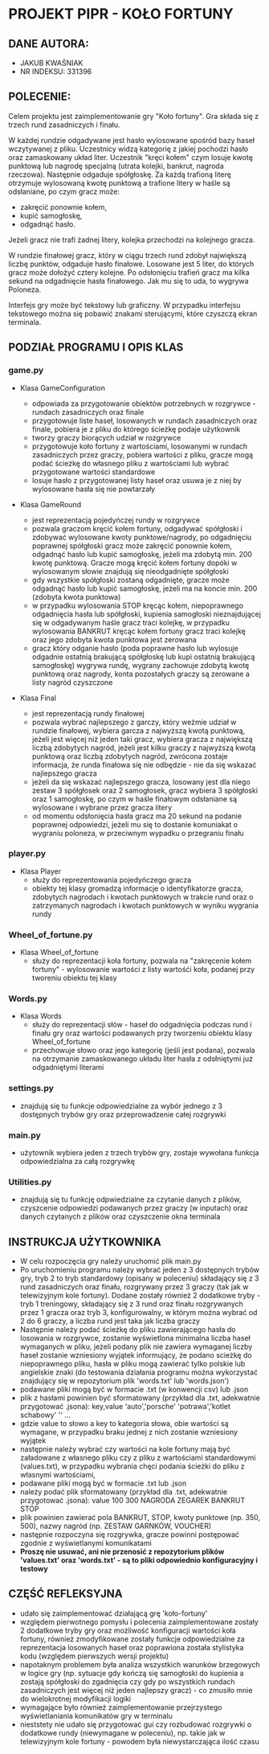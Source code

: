 # PROJEKT PIPR - KOŁO FORTUNY

## DANE AUTORA:
* JAKUB KWAŚNIAK
* NR INDEKSU: 331396


## POLECENIE:

Celem projektu jest zaimplementowanie gry "Koło fortuny". Gra składa się z trzech rund zasadniczych i finału.

W każdej rundzie odgadywane jest hasło wylosowane spośród bazy haseł wczytywanej z pliku. Uczestnicy widzą kategorię z jakiej pochodzi hasło oraz zamaskowany układ liter. Uczestnik "kręci kołem" czym losuje kwotę punktową lub nagrodę specjalną (utrata kolejki, bankrut, nagroda rzeczowa). Następnie odgaduje spółgłoskę. Za każdą trafioną literę otrzymuje wylosowaną kwotę punktową a trafione litery w haśle są odsłaniane, po czym gracz może:

* zakręcić ponownie kołem,
* kupić samogłoskę,
* odgadnąć hasło.

Jeżeli gracz nie trafi żadnej litery, kolejka przechodzi na kolejnego gracza.

W rundzie finałowej gracz, który w ciągu trzech rund zdobył największą liczbę punktów, odgaduje hasło finałowe. Losowane jest 5 liter, do których gracz może dołożyć cztery kolejne. Po odsłonięciu trafień gracz ma kilka sekund na odgadnięcie hasła finałowego. Jak mu się to uda, to wygrywa Poloneza.

Interfejs gry może być tekstowy lub graficzny. W przypadku interfejsu tekstowego można się pobawić znakami sterującymi, które czyszczą ekran terminala.

## PODZIAŁ PROGRAMU I OPIS KLAS

### game.py
* Klasa GameConfiguration
    * odpowiada za przygotowanie obiektów potrzebnych w rozgrywce - rundach zasadniczych oraz finale
    * przygotowuje liste haseł, losowanych w rundach zasadniczych oraz finale, pobiera je z pliku do którego ścieżkę podaje użytkownik
    * tworzy graczy biorących udział w rozgrywce
    * przygotowuje koło fortuny z wartościami, losowanymi w rundach zasadniczych przez graczy, pobiera wartości z pliku, gracze mogą podać ścieżkę do własnego pliku z wartościami lub wybrać przygotowane wartości standardowe
    * losuje hasło z przygotowanej listy haseł oraz usuwa je z niej by wylosowane hasła się nie powtarzały

* Klasa GameRound
    * jest reprezentacją pojedyńczej rundy w rozgrywce
    * pozwala graczom kręcić kołem fortuny, odgadywać spółgłoski i zdobywać wylosowane kwoty punktowe/nagrody, po odgadnięciu poprawnej spółgłoski gracz może zakręcić ponownie kołem, odgadnąć hasło lub kupić samogłoskę, jeżeli ma zdobytą min. 200 kwotę punktową. Gracze mogą kręcić kołem fortuny dopóki w wylosowanym słowie znajdują się nieodgadnięte spółgłoski
    * gdy wszystkie spółgłoski zostaną odgadnięte, gracze może odgadnąć hasło lub kupić samogłoskę, jeżeli ma na koncie min. 200 (zdobyta kwota punktowa)
    * w przypadku wylosowania STOP kręcąc kołem, niepoprawnego odgadnięcia hasła lub spółgłoski, kupienia samogłoski nieznajdującej się w odgadywanym haśle gracz traci kolejkę, w przypadku wylosowania BANKRUT kręcąc kołem fortuny gracz traci kolejkę oraz jego zdobyta kwota punktowa jest zerowana
    * gracz który odganie hasło (poda poprawne hasło lub wylosuje odgadnie ostatnią brakującą spółgłoskę lub kupi ostatnią brakującą samogłoskę) wygrywa rundę, wygrany zachowuje zdobytą kwotę punktową oraz nagrody, konta pozostałych graczy są zerowane a listy nagród czyszczone

* Klasa Final
    * jest reprezentacją rundy finałowej
    * pozwala wybrać najlepszego z garczy, który weźmie udział w rundzie finałowej, wybiera garcza z najwyższą kwotą punktową, jeżeli jest więcej niż jeden taki gracz, wybiera gracza z największą liczbą zdobytych nagród, jeżeli jest kilku graczy z najwyższą kwotą punktową oraz liczbą zdobytych nagród, zwrócona zostaje informacja, że runda finałowa się nie odbędzie - nie da się wskazać najlepszego gracza
    * jeżeli da się wskazać najlepszego gracza, losowany jest dla niego zestaw 3 spółgłosek oraz 2 samogłosek, gracz wybiera 3 spółgłoski oraz 1 samogłoskę, po czym w haśle finałowym odsłaniane są wylosowane i wybrane przez gracza litery
    * od momentu odsłonięcia hasła gracz ma 20 sekund na podanie poprawnej odpowiedzi, jeżeli mu się to dostanie komuniakat o wygraniu poloneza, w przeciwnym wypadku o przegraniu finału

### player.py
* Klasa Player
    * służy do reprezentowania pojedyńczego gracza
    * obiekty tej klasy gromadzą informacje o identyfikatorze gracza, zdobytych nagrodach i kwotach punktowych w trakcie rund oraz o zatrzymanych nagrodach i kwotach punktowych w wyniku wygrania rundy

### Wheel_of_fortune.py
* Klasa Wheel_of_fortune
    * służy do reprezentacji koła fortuny, pozwala na "zakręcenie kołem fortuny" - wylosowanie wartości z listy wartośći koła, podanej przy tworeniu obiektu tej klasy

### Words.py
* Klasa Words
    * służy do reprezentacji słów - haseł do odgadnięcia podczas rund i finału gry oraz wartości podawanych przy tworzeniu obiektu klasy Wheel_of_fortune
    * przechowuje słowo oraz jego kategorię (jeśli jest podana), pozwala na otrzymanie zamaskowanego układu liter hasła z odsłniętymi już odgadniętymi literami

### settings.py
* znajdują się tu funkcje odpowiedzialne za wybór jednego z 3 dostępnych trybów gry oraz przeprowadzenie całej rozgrywki

### main.py
* użytownik wybiera jeden z trzech trybów gry, zostaje wywołana funkcja odpowiedzialna za całą rozgrywkę

### Utilities.py
* znajdują się tu funkcję odpwiedzialne za czytanie danych z plików, czyszcenie odpowiedzi podawanych przez graczy (w inputach) oraz danych czytanych z plików oraz czyszczenie okna terminala

## INSTRUKCJA UŻYTKOWNIKA
* W celu rozpoczęcia gry należy uruchomić plik main.py
* Po uruchomieniu programu należy wybrać jeden z 3 dostępnych trybów gry, tryb 2 to tryb standardowy (opisany w poleceniu) składający się z 3 rund zasadniczych oraz finału, rozgrywany przez 3 graczy (tak jak w telewizyjnym kole fortuny). Dodane zostały również 2 dodatkowe tryby - tryb 1 treningowy, składający się z 3 rund oraz finału rozgrywanych przez 1 gracza oraz tryb 3, konfigurowalny, w którym można wybrać od 2 do 6 graczy, a liczba rund jest taka jak liczba graczy
* Następnie należy podać ścieżkę do pliku zawierającego hasła do losowania w rozgrywce, zostanie wyświetlona minimalna liczba haseł wymaganych w pliku, jeżeli podany plik nie zawiera wymaganej liczby haseł zostanie wzniesiony wyjątek informujący, że podano scieżkę do niepoprawnego pliku, hasła w pliku mogą zawierać tylko polskie lub angielskie znaki (do testowania działania programu można wykorzystać znajdujący się w repozytorium plik 'words.txt' lub 'words.json')
* podawane pliki mogą być w formacie .txt (w konwencji csv) lub .json
* plik z hasłami powinien być sformatowany (przykład dla .txt, adekwatnie przygotować .jsona):
    key,value
    'auto','porsche'
    'potrawa','kotlet schabowy'
    ''
    ...
* gdzie value to słowo a key to kategoria słowa, obie wartości są wymagane, w przypadku braku jednej z nich zostanie wzniesiony wyjątek
* następnie należy wybrać czy wartości na kole fortuny mają być załadowane z własnego pliku czy z pliku z wartościami standardowymi (values.txt), w przypadku wybrania chęci podania ścieżki do pliku z własnymi wartościami,
* podawane pliki mogą być w formacie .txt lub .json
* należy podać plik sformatowany (przykład dla .txt, adekwatnie przygotować .jsona):
    value
    100
    300
    NAGRODA
    ZEGAREK
    BANKRUT
    STOP
* plik powinien zawierać pola BANKRUT, STOP, kwoty punktowe (np. 350, 500), nazwy nagród (np. ZESTAW GARNKÓW, VOUCHER)
* następnie rozpoczyna się rozgrywka, gracze powinni postępować zgodnie z wyświetlanymi komunikatami
* **Proszę nie usuwać, ani nie przenosić z repozytorium plików 'values.txt' oraz 'words.txt' - są to pliki odpowiednio konfiguracyjny i testowy**

## CZĘŚĆ REFLEKSYJNA
* udało się zaimplementować działającą grę 'koło-fortuny'
* względem pierwotnego pomysłu i polecenia zaimplementowane zostały 2 dodatkowe tryby gry oraz możliwość konfiguracji wartości koła fortuny, również zmodyfikowane zostały funkcje odpowiedzialne za reprezentacja losowanych haseł oraz poprawiona została stylistyka kodu (względem pierwszych wersji projektu)
* napotaknym problemem była analiza wszystkich warunków brzegowych w logice gry (np. sytuacje gdy kończą się samogłoski do kupienia a zostają spółgłoski do zgadnięcia czy gdy po wszystkich rundach zasadniczych jest więcej niż jeden najlepszy gracz) - co zmusiło mnie do wielokrotnej modyfikacji logiki
* wymagające było również zaimplementowanie przejrzystego wyświetlaniania komunikatów gry w terminalu
* nieststety nie udało się przygotować gui czy rozbudować rozgrywki o dodatkowe rundy (niewymagane w poleceniu), np. takie jak w telewizyjnym kole fortuny - powodem była niewystarczająca ilość czasu